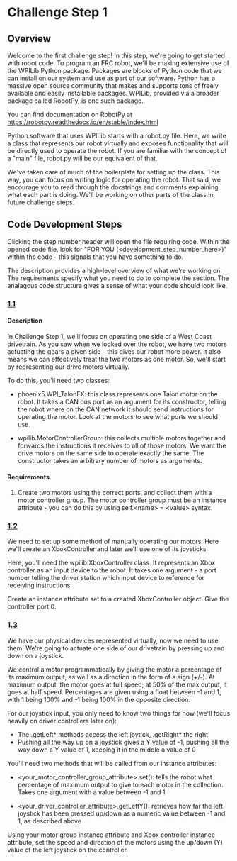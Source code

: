 # Challenge Step 1

## Overview

Welcome to the first challenge step! In this step, we're going to get started with robot code. To program an FRC robot, we'll be making extensive use of the WPILib Python package. Packages are blocks of Python code that we can install on our system and use as part of our software. Python has a massive open source community that makes and supports tons of freely available and easily installable packages. WPILib, provided via a broader package called RobotPy, is one such package.

You can find documentation on RobotPy at https://robotpy.readthedocs.io/en/stable/index.html

Python software that uses WPILib starts with a robot.py file. Here, we write a class that represents our robot virtually and exposes functionality that will be directly used to operate the robot. If you are familiar with the concept of a "main" file, robot.py will be our equivalent of that.

We've taken care of much of the boilerplate for setting up the class. This way, you can focus on writing logic for operating the robot. That said, we encourage you to read through the docstrings and comments explaining what each part is doing. We'll be working on other parts of the class in future challenge steps.

## Code Development Steps

Clicking the step number header will open the file requiring code. Within the opened code file, look for "FOR YOU (\<development_step_number_here\>)" within the code - this signals that you have something to do.

The description provides a high-level overview of what we're working on. The requirements specify what you need to do to complete the section. The analagous code structure gives a sense of what your code should look like.

### [1.1](../challenge_step_1/robot.py)

#### Description

In Challenge Step 1, we'll focus on operating one side of a West Coast drivetrain. As you saw when we looked over the robot, we have two motors actuating the gears a given side - this gives our robot more power. It also means we can effectively treat the two motors as one motor. So, we'll start by representing our drive motors virtually.

To do this, you'll need two classes:

- phoenix5.WPI_TalonFX: this class represents one Talon motor on the robot. It takes a CAN bus port as an argument for its constructor, telling the robot where on the CAN network it should send instructions for operating the motor. Look at the motors to see what ports we should use.

- wpilib.MotorControllerGroup: this collects multiple motors together and forwards the instructions it receives to all of those motors. We want the drive motors on the same side to operate exactly the same. The constructor takes an arbitrary number of motors as arguments.

#### Requirements

1. Create two motors using the correct ports, and collect them with a motor controller group. The motor controller group must be an instance attribute - you can do this by using self.\<name\> = \<value\> syntax.

### [1.2](../challenge_step_1/robot.py)

We need to set up some method of manually operating our motors. Here we'll create an XboxController and later we'll use one of its joysticks.

Here, you'll need the wpilib.XboxController class. It represents an Xbox controller as an input device to the robot. It takes one argument - a port number telling the driver station which input device to reference for receiving instructions.

Create an instance attribute set to a created XboxController object. Give the controller port 0.

### [1.3](../challenge_step_1/robot.py)

We have our physical devices represented virtually, now we need to use them! We're going to actuate one side of our drivetrain by pressing up and down on a joystick.

We control a motor programmatically by giving the motor a percentage of its maximum output, as well as a direction in the form of a sign (+/-). At maximum output, the motor goes at full speed; at 50% of the max output, it goes at half speed. Percentages are given using a float between -1 and 1, with 1 being 100% and -1 being 100% in the opposite direction.

For our joystick input, you only need to know two things for now (we'll focus heavily on driver controllers later on):

- The .getLeft* methods access the left joytick, .getRight* the right
- Pushing all the way up on a joystick gives a Y value of -1, pushing all the way down a Y value of 1, keeping it in the middle a value of 0

You'll need two methods that will be called from our instance attributes:

- \<your_motor_controller_group_attribute\>.set(): tells the robot what percentage of maximum output to give to each motor in the collection. Takes one argument with a value between -1 and 1

- \<your_driver_controller_attribute\>.getLeftY(): retrieves how far the left joystick has been pressed up/down as a numeric value between -1 and 1, as described above

Using your motor group instance attribute and Xbox controller instance attribute, set the speed and direction of the motors using the up/down (Y) value of the left joystick on the controller.
